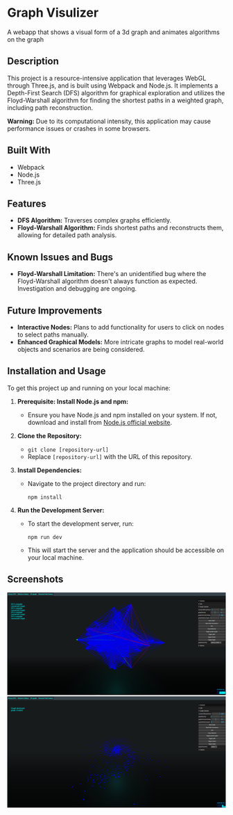 # Graph Visulizer
A webapp that shows a visual form of a 3d graph and animates algorithms on the graph 

## Description

This project is a resource-intensive application that leverages WebGL through Three.js, and is built using Webpack and Node.js. It implements a Depth-First Search (DFS) algorithm for graphical exploration and utilizes the Floyd-Warshall algorithm for finding the shortest paths in a weighted graph, including path reconstruction.

**Warning:** Due to its computational intensity, this application may cause performance issues or crashes in some browsers.

## Built With

- Webpack
- Node.js
- Three.js

## Features

- **DFS Algorithm:** Traverses complex graphs efficiently.
- **Floyd-Warshall Algorithm:** Finds shortest paths and reconstructs them, allowing for detailed path analysis.

## Known Issues and Bugs

- **Floyd-Warshall Limitation:** There's an unidentified bug where the Floyd-Warshall algorithm doesn't always function as expected. Investigation and debugging are ongoing.

## Future Improvements

- **Interactive Nodes:** Plans to add functionality for users to click on nodes to select paths manually.
- **Enhanced Graphical Models:** More intricate graphs to model real-world objects and scenarios are being considered.

## Installation and Usage

To get this project up and running on your local machine:

1. **Prerequisite: Install Node.js and npm:**
   - Ensure you have Node.js and npm installed on your system. If not, download and install from [Node.js official website](https://nodejs.org/).

2. **Clone the Repository:**
   - `git clone [repository-url]`
   - Replace `[repository-url]` with the URL of this repository.

3. **Install Dependencies:**
   - Navigate to the project directory and run:
     ```
     npm install
     ```

4. **Run the Development Server:**
   - To start the development server, run:
     ```
     npm run dev
     ```
   - This will start the server and the application should be accessible on your local machine.

## Screenshots

![Screenshot of Application](screenshots/graph_sim_cap.png)
![Screenshot of Application](screenshots/graph_sim_cap4.png)


